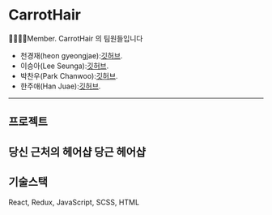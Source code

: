 # CarrotHair

👨‍👩‍👦‍👦Member. CarrotHair 의 팀원들입니다

-  천경재(heon gyeongjae):[깃허브](https://github.com/dodoisfree).
-  이승아(Lee Seunga):[깃허브](https://github.com/SeungaLeeah).
-  박찬우(Park Chanwoo):[깃허브](https://github.com/chanCo1).
-  한주애(Han Juae):[깃허브](https://github.com/juaehan).
---

## 프로젝트 
당신 근처의 헤어샵 당근 헤어샵
-  
## 기술스택
React, Redux, JavaScript, SCSS, HTML
## 
